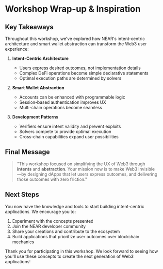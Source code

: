 
# Workshop Wrap-up & Inspiration

## Key Takeaways

Throughout this workshop, we've explored how NEAR's intent-centric architecture and smart wallet abstraction can transform the Web3 user experience:

1. **Intent-Centric Architecture**
   - Users express desired outcomes, not implementation details
   - Complex DeFi operations become simple declarative statements
   - Optimal execution paths are determined by solvers

2. **Smart Wallet Abstraction**
   - Accounts can be enhanced with programmable logic
   - Session-based authentication improves UX
   - Multi-chain operations become seamless

3. **Development Patterns**
   - Verifiers ensure intent validity and prevent exploits
   - Solvers compete to provide optimal execution
   - Cross-chain capabilities expand user possibilities

## Final Message

> "This workshop focused on simplifying the UX of Web3 through **intents** and **abstraction**. Your mission now is to make Web3 invisible—by designing dApps that let users express outcomes, and delivering those outcomes with zero friction."

## Next Steps

You now have the knowledge and tools to start building intent-centric applications. We encourage you to:

1. Experiment with the concepts presented
2. Join the NEAR developer community
3. Share your creations and contribute to the ecosystem
4. Build applications that prioritize user outcomes over blockchain mechanics

Thank you for participating in this workshop. We look forward to seeing how you'll use these concepts to create the next generation of Web3 applications!
